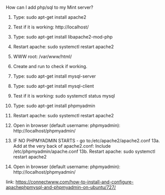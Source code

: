 How can I add php/sql to my Mint server?

1. Type: sudo apt-get install apache2
2. Test if it is working: http://localhost/

3. Type: sudo apt-get install libapache2-mod-php
4. Restart apache: sudo systemctl restart apache2
5. WWW root: /var/www/html/
6. Create <?php phpinfo() ?> and run to check if working.

7. Type: sudo apt-get install mysql-server
8. Type: sudo apt-get install mysql-client
9. Test if it is working: sudo systemctl status mysql

10. Type: sudo apt-get install phpmyadmin
11. Restart apache: sudo systemctl restart apache2
12. Open in browser (default username: phpmyadmin): http://localhost/phpmyadmin/
13. IF NO PHPMYADMIN STARTS - go to:/etc/apache2/apache2.conf
13a. Add at the very back of apache2.conf: Include /etc/phpmyadmin/apache.conf
13b. Restart apache: sudo systemctl restart apache2

14. Open in browser (default username: phpmyadmin): http://localhost/phpmyadmin/

link: https://connectwww.com/how-to-install-and-configure-apachephpmysql-and-phpmyadmin-on-ubuntu/727/
